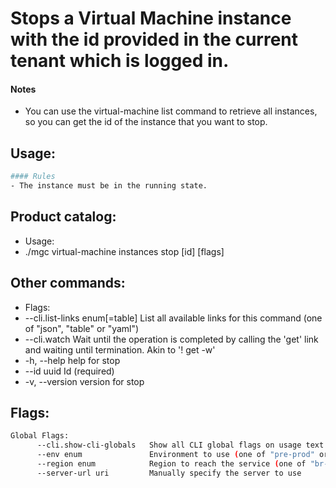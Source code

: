 # Stops a Virtual Machine instance with the id provided in the current tenant which is logged in.
#### Notes
- You can use the virtual-machine list command to retrieve all instances, so you can get the id of
the instance that you want to stop.

## Usage:
```bash
#### Rules
- The instance must be in the running state.
```

## Product catalog:
- Usage:
- ./mgc virtual-machine instances stop [id] [flags]

## Other commands:
- Flags:
- --cli.list-links enum[=table]   List all available links for this command (one of "json", "table" or "yaml")
- --cli.watch                     Wait until the operation is completed by calling the 'get' link and waiting until termination. Akin to '! get -w'
- -h, --help                          help for stop
- --id uuid                       Id (required)
- -v, --version                       version for stop

## Flags:
```bash
Global Flags:
      --cli.show-cli-globals   Show all CLI global flags on usage text
      --env enum               Environment to use (one of "pre-prod" or "prod") (default "prod")
      --region enum            Region to reach the service (one of "br-mgl1", "br-ne1" or "br-se1") (default "br-ne1")
      --server-url uri         Manually specify the server to use
```

